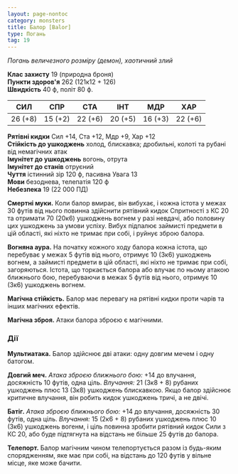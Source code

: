 ```yaml
---
layout: page-nontoc
category: monsters
title: Балор [Balor]
type: Погань
tag: 19
---
```


_Погань величезного розміру (демон), хаотичний злий_  

**Клас захисту** 19 (природна броня)    
**Пункти здоров'я** 262 (121к12 + 126)    
**Швидкість** 40 ф, політ 80 ф.  

| СИЛ     | СПР     | СТА     | ІНТ     | МДР     | ХАР     |
| ------- | ------- | ------- | ------- | ------- | ------- |
| 26 (+8) | 15 (+2) | 22 (+6) | 20 (+5) | 16 (+3) | 22 (+6) |

**Рятівні кидки** Сил +14, Ста +12, Мдр +9, Хар +12    
**Стійкість до ушкоджень** холод, блискавка; дробильні, колоті та рубані від немагічних атак    
**Імунітет до ушкоджень** вогонь, отрута    
**Імунітет до станів** отруєний    
**Чуття** істинний зір 120 ф, пасивна Увага 13    
**Мови** безоднева, телепатія 120 ф    
**Небезпека** 19 (22 000 ПД)  

**Смертні муки.** Коли балор вмирає, він вибухає, і кожна істота у межах 30 футів від нього повинна здійснити рятівний кидок Спритності з КС 20 та отримати 70 (20к6) ушкоджень вогнем у разі невдачі, або половину цих ушкоджень за умови успіху. Вибух підпалює займисті предмети в цій області, які ніхто не тримає при собі, і руйнує зброю балора.    

**Вогняна аура.** На початку кожного ходу балора кожна істота, що перебуває у межах 5 футів від нього, отримує 10 (3к6) ушкоджень вогнем, а займисті предмети в цій області, які ніхто не тримає при собі, загоряються. Істота, що торкається балора або влучає по ньому атакою ближнього бою, перебуваючи в межах 5 футів від нього, отримує 10 (3к6) ушкоджень вогнем.    

**Магічна стійкість.** Балор має перевагу на рятівні кидки проти чарів та інших магічних ефектів.    

**Магічна зброя.** Атаки балора зброєю є магічними.  

### Дії
**Мультиатака.** Балор здійснює дві атаки: одну довгим мечем і одну батогом.    

**Довгий меч.** _Атака зброєю ближнього бою:_ +14 до влучання, досяжність 10 футів, одна ціль. _Влучання:_ 21 (3к8 + 8) рубаних ушкоджень плюс 13 (3к8) ушкоджень блискавкою. Якщо балор здійснює критичне влучання, він робить кидок ушкоджень тричі, а не двічі.    

**Батіг.** _Атака зброєю ближнього бою:_ +14 до влучання, досяжність 30 футів, одна ціль. _Влучання:_ 15 (2к6 + 8) рубаних ушкоджень плюс 10 (3к6) ушкоджень вогенм, і ціль повинна зробити рятівний кидок Сили з КС 20, або буде підтягнута на відстань не більше 25 футів до балора.    

**Телепорт.** Балор магічним чином телепортується разом із будь-яким спорядженням, яке має при собі, на відстань до 120 футів у вільне місце, яке може бачити.
